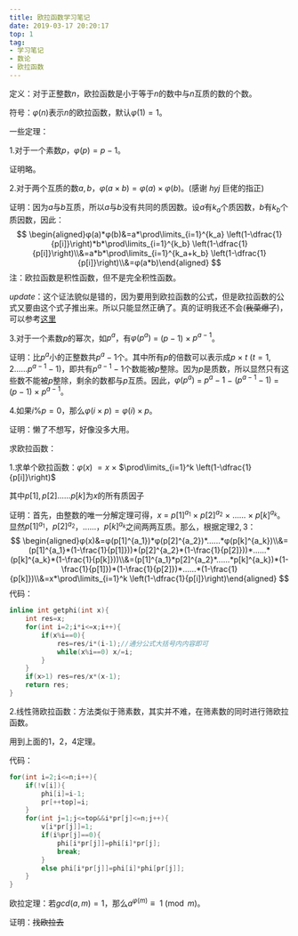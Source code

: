 ```yaml
---
title: 欧拉函数学习笔记
date: 2019-03-17 20:20:17
top: 1
tag:
- 学习笔记
- 数论
- 欧拉函数
---
```

定义：对于正整数$n$，欧拉函数是小于等于$n$的数中与$n$互质的数的个数。

符号：$φ(n)$表示$n$的欧拉函数，默认$φ(1)=1$。

一些定理：

1.对于一个素数$p$，$φ(p)=p-1$。

证明略。

2.对于两个互质的数$a,b$，$φ(a \times b)=φ(a) \times φ(b)$。$($感谢 $hyj$ 巨佬的指正$)$

证明：因为$a$与$b$互质，所以$a$与$b$没有共同的质因数。设$a$有$k_a$个质因数，$b$有$k_b$个质因数，因此：
$$
\begin{aligned}φ(a)*φ(b)&=a*\prod\limits_{i=1}^{k_a} \left(1-\dfrac{1}{p[i]}\right)*b*\prod\limits_{i=1}^{k_b} \left(1-\dfrac{1}{p[i]}\right)\\&=a*b*\prod\limits_{i=1}^{k_a+k_b} \left(1-\dfrac{1}{p[i]}\right)\\&=φ(a*b)\end{aligned}
$$
注：欧拉函数是积性函数，但不是完全积性函数。

$update$：这个证法貌似是错的，因为要用到欧拉函数的公式，但是欧拉函数的公式又要由这个式子推出来。所以只能显然正确了。真的证明我还不会$($~~我菜爆了~~$)$，可以参考[这里](https://blog.csdn.net/summonlight/article/details/51967425)


3.对于一个素数$p$的幂次，如$p^{a}$，有$φ(p^{a})$ $=$ $(p-1)$ $\times$ $p^{a-1}$。

证明：比$p^{a}$小的正整数共$p^{a}-1$个。其中所有$p$的倍数可以表示成$p$ $\times$ $t$ $(t=1,2......p^{a-1}-1)$，即共有$p^{a-1}-1$个数能被$p$整除。因为$p$是质数，所以显然只有这些数不能被$p$整除，剩余的数都与$p$互质。因此，$φ(p^{a})$ $=$ $p^{a}-1$ $-$ $(p^{a-1}-1)$ $=$ $(p-1)$ $\times$ $p^{a-1}$。

4.如果$i\%p=0$，那么$φ(i\times p)=φ(i)\times p$。

证明：懒了不想写，好像没多大用。

求欧拉函数：

1.求单个欧拉函数：$φ(x)$ $=x$ $\times$ $\prod\limits_{i=1}^k \left(1-\dfrac{1}{p[i]}\right)$ 

其中$p[1],p[2]......p[k]$为$x$的所有质因子

证明：首先，由整数的唯一分解定理可得，$x$ $=$ $p[1]^{a_1}$ $\times$ $p[2]^{a_2}$ $\times$ $......$ $\times$ $p[k]^{a_k}$。显然$p[1]^{a_1}$，$p[2]^{a_2}$，$......$，$p[k]^{a_k}$之间两两互质。那么，根据定理$2,3$：
$$
\begin{aligned}φ(x)&=φ(p[1]^{a_1})*φ(p[2]^{a_2})*......*φ(p[k]^{a_k})\\&=(p[1]^{a_1}*(1-\frac{1}{p[1]}))*(p[2]^{a_2}*(1-\frac{1}{p[2]}))*......* (p[k]^{a_k}*(1-\frac{1}{p[k]}))\\&=(p[1]^{a_1}*p[2]^{a_2}*......*p[k]^{a_k})*(1-\frac{1}{p[1]})*(1-\frac{1}{p[2]})*......*(1-\frac{1}{p[k]})\\&=x*\prod\limits_{i=1}^k \left(1-\dfrac{1}{p[i]}\right)\end{aligned}
$$
代码：
```cpp
inline int getphi(int x){
    int res=x;
    for(int i=2;i*i<=x;i++){
        if(x%i==0){
            res=res/i*(i-1);//通分公式大括号内内容即可
            while(x%i==0) x/=i; 
        }
    }
    if(x>1) res=res/x*(x-1);
    return res;
}
```
2.线性筛欧拉函数：方法类似于筛素数，其实并不难，在筛素数的同时进行筛欧拉函数。

用到上面的1，2，4定理。

代码：

```cpp
for(int i=2;i<=n;i++){
    if(!v[i]){
        phi[i]=i-1;
        pr[++top]=i;
    }
    for(int j=1;j<=top&&i*pr[j]<=n;j++){
        v[i*pr[j]]=1;
        if(i%pr[j]==0){
            phi[i*pr[j]]=phi[i]*pr[j];
            break;
        }
        else phi[i*pr[j]]=phi[i]*phi[pr[j]];
    }
}
```

欧拉定理：若$gcd(a,m)=1​$，那么$a^{φ(m)}​$ $\equiv​$ $1 \pmod m​$。

证明：~~找欧拉去~~
